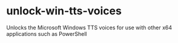 # unlock-win-tts-voices
Unlocks the Microsoft Windows TTS voices for use with other x64 applications such as PowerShell
